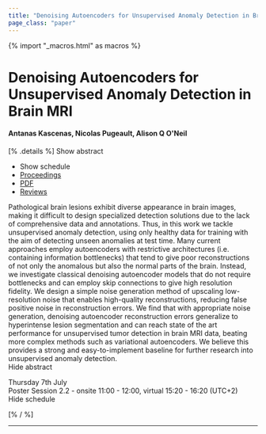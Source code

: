 ```yaml
---
title: "Denoising Autoencoders for Unsupervised Anomaly Detection in Brain MRI"
page_class: "paper"
---
```


{% import "_macros.html" as macros %}

# Denoising Autoencoders for Unsupervised Anomaly Detection in Brain MRI

#### Antanas Kascenas, Nicolas Pugeault, Alison Q O'Neil

[% .details %]
<a class="toggle_visibility" data-selector=".abstract" data-level="3">Show abstract</a>
- <a class="toggle_visibility" data-selector=".schedule" data-level="3">Show schedule</a>
- <a href="">Proceedings</a>
- <a href="https://openreview.net/pdf?id=Bm8-t_ggzPD">PDF</a>
- <a href="https://openreview.net/forum?id=Bm8-t_ggzPD">Reviews</a>

<p>
    <span class="abstract">
        Pathological brain lesions exhibit diverse appearance in brain images, making it difficult to design specialized detection solutions due to the lack of comprehensive data and annotations. Thus, in this work we tackle unsupervised anomaly detection, using only healthy data for training with the aim of detecting unseen anomalies at test time. Many current approaches employ autoencoders with restrictive architectures (i.e. containing information bottlenecks) that tend to give poor reconstructions of not only the anomalous but also the normal parts of the brain. Instead, we investigate classical denoising autoencoder models that do not require bottlenecks and can employ skip connections to give high resolution fidelity. We design a simple noise generation method of upscaling low-resolution noise that enables high-quality reconstructions, reducing false positive noise in reconstruction errors. We find that with appropriate noise generation, denoising autoencoder reconstruction errors generalize to hyperintense lesion segmentation and can reach state of the art performance for unsupervised tumor detection in brain MRI data, beating more complex methods such as variational autoencoders. We believe this provides a strong and easy-to-implement baseline for further research into unsupervised anomaly detection.
        <br>
        <span class="actions"><a class="toggle_visibility" data-level="2">Hide abstract</a></span>
    </span>
</p>

<p>
    <span class="schedule">
        Thursday 7th July<br>Poster Session 2.2 - onsite 11:00 - 12:00, virtual 15:20 - 16:20 (UTC+2)
        <br>
        <span class="actions"><a class="toggle_visibility" data-level="2">Hide schedule</a></span>
    </span>
</p>

[% / %]


---
<!-- { macros.presentation('', '', 720, 450) } -->
